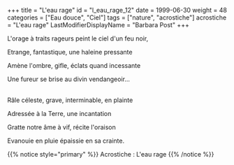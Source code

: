 +++
title = "L'eau rage"
id = "l_eau_rage_12"
date = 1999-06-30
weight = 48
categories = ["Eau douce", "Ciel"]
tags = ["nature", "acrostiche"]
acrostiche = "L'eau rage"
LastModifierDisplayName = "Barbara Post"
+++

L'orage à traits rageurs peint le ciel d'un feu noir,

Etrange, fantastique, une haleine pressante

Amène l'ombre, gifle, éclats quand incessante

Une fureur se brise au divin vendangeoir...

 \
Râle céleste, grave, interminable, en plainte

Adressée à la Terre, une incantation

Gratte notre âme à vif, récite l'oraison

Evanouie en pluie épaissie en sa crainte.

{{% notice style="primary" %}}
Acrostiche : L'eau rage
{{% /notice %}}
